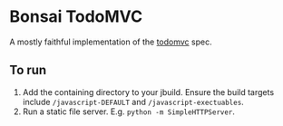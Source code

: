 # Bonsai TodoMVC

A mostly faithful implementation of the
[todomvc](https://github.com/tastejs/todomvc/blob/master/app-spec.md) spec.

## To run

1. Add the containing directory to your jbuild. Ensure the build targets include `/javascript-DEFAULT` and `/javascript-exectuables`.
2. Run a static file server. E.g. `python -m SimpleHTTPServer`.

